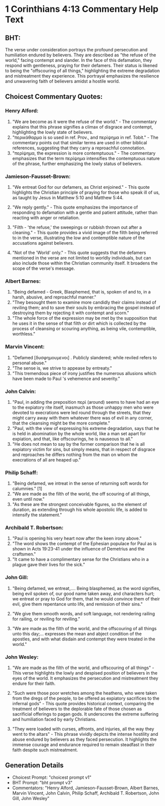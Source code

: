# 1 Corinthians 4:13 Commentary Help Text

## BHT:
The verse under consideration portrays the profound persecution and humiliation endured by believers. They are described as "the refuse of the world," facing contempt and slander. In the face of this defamation, they respond with gentleness, praying for their defamers. Their status is likened to being the "offscouring of all things," highlighting the extreme degradation and mistreatment they experience. This portrayal emphasizes the resilience and unwavering faith of believers amidst a hostile world.

## Choicest Commentary Quotes:
### Henry Alford:
1. "We are become as it were the refuse of the world." - The commentary explains that this phrase signifies a climax of disgrace and contempt, highlighting the lowly state of believers.
2. "περικάθαρμα is so used in ref. Prov., and περίψημα in ref. Tobit." - The commentary points out that similar terms are used in other biblical references, suggesting that they carry a reproachful connotation.
3. "περίψημα, the expression is more contemptuous." - The commentary emphasizes that the term περίψημα intensifies the contemptuous nature of the phrase, further emphasizing the lowly status of believers.

### Jamieson-Fausset-Brown:
1. "We entreat God for our defamers, as Christ enjoined." - This quote highlights the Christian principle of praying for those who speak ill of us, as taught by Jesus in Matthew 5:10 and Matthew 5:44.

2. "We reply gently." - This quote emphasizes the importance of responding to defamation with a gentle and patient attitude, rather than reacting with anger or retaliation.

3. "Filth - 'the refuse,' the sweepings or rubbish thrown out after a cleaning." - This quote provides a vivid image of the filth being referred to in the verse, illustrating the low and contemptible nature of the accusations against believers.

4. "Not of the 'World' only." - This quote suggests that the defamers mentioned in the verse are not limited to worldly individuals, but can also include those within the Christian community itself. It broadens the scope of the verse's message.

### Albert Barnes:
1. "Being defamed - Greek, Blasphemed, that is, spoken of and to, in a harsh, abusive, and reproachful manner."
2. "They besought them to examine more candidly their claims instead of reviling them; and to save their souls by embracing the gospel instead of destroying them by rejecting it with contempt and scorn."
3. "The whole force of the expression may be met by the supposition that he uses it in the sense of that filth or dirt which is collected by the process of cleansing or scouring anything, as being vile, contemptible, worthless."

### Marvin Vincent:
1. "Defamed [δυσφημουμενοι] . Publicly slandered; while reviled refers to personal abuse."
2. "The sense is, we strive to appease by entreaty."
3. "This tremendous piece of irony justifies the numerous allusions which have been made to Paul 's vehemence and severity."

### John Calvin:
1. "Paul, in adding the preposition περὶ (around) seems to have had an eye to the expiatory rite itself, inasmuch as those unhappy men who were devoted to execrations were led round through the streets, that they might carry away with them whatever there was of evil in any corner, that the cleansing might be the more complete."
2. "Paul, with the view of expressing his extreme degradation, says that he is held in abomination by the whole world, like a man set apart for expiation, and that, like offscourings, he is nauseous to all."
3. "He does not mean to say by the former comparison that he is all expiatory victim for sins, but simply means, that in respect of disgrace and reproaches he differs nothing from the man on whom the execrations of all are heaped up."

### Philip Schaff:
1. "Being defamed, we intreat in the sense of returning soft words for calumnies." [1]
2. "We are made as the filth of the world, the off scouring of all things, even until now." 
3. "As these are the strongest conceivable figures, so the element of duration, as extending through his whole apostolic life, is added to intensify the statement."

### Archibald T. Robertson:
1. "Paul is opening his very heart now after the keen irony above."
2. "The word shows the contempt of the Ephesian populace for Paul as is shown in Acts 19:23-41 under the influence of Demetrius and the craftsmen."
3. "It came to have a complimentary sense for the Christians who in a plague gave their lives for the sick."

### John Gill:
1. "Being defamed, we entreat,.... Being blasphemed, as the word signifies, being evil spoken of, our good name taken away, and characters hurt; we entreat or pray to God for them, that he would convince them of their evil, give them repentance unto life, and remission of their sins." 

2. "We give them smooth words, and soft language, not rendering railing for railing, or reviling for reviling."

3. "We are made as the filth of the world, and the offscouring of all things unto this day;... expresses the mean and abject condition of the apostles, and with what disdain and contempt they were treated in the world."

### John Wesley:
1. "We are made as the filth of the world, and offscouring of all things" - This verse highlights the lowly and despised position of believers in the eyes of the world. It emphasizes the persecution and mistreatment they endure for their faith.

2. "Such were those poor wretches among the heathens, who were taken from the dregs of the people, to be offered as expiatory sacrifices to the infernal gods" - This quote provides historical context, comparing the treatment of believers to the deplorable fate of those chosen as sacrificial offerings to pagan gods. It underscores the extreme suffering and humiliation faced by early Christians.

3. "They were loaded with curses, affronts, and injuries, all the way they went to the altars" - This phrase vividly depicts the intense hostility and abuse endured by believers as they faced persecution. It highlights the immense courage and endurance required to remain steadfast in their faith despite such mistreatment.


## Generation Details
- Choicest Prompt: "choicest prompt v1"
- BHT Prompt: "bht prompt v3"
- Commentators: "Henry Alford, Jamieson-Fausset-Brown, Albert Barnes, Marvin Vincent, John Calvin, Philip Schaff, Archibald T. Robertson, John Gill, John Wesley"
